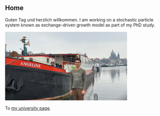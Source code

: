 ## Home
Guten Tag und herzlich willkommen. I am working on a stochastic particle system known as exchange-driven growth model as part of my PhD study.

<img src="images/Photo_Amsterdam" alt="My picture" width="400"/>



To [my university page](https://www.uni-muenster.de/AMM/show_perspage.shtml?id=1608).
